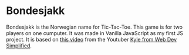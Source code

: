 # Bondesjakk

Bondesjakk is the Norwegian name for Tic-Tac-Toe.
This game is for two players on one cumputer.
It was made in Vanilla JavaScript as my first JS project.
It is based on [this video](https://youtu.be/Y-GkMjUZsmM) from the Youtuber [Kyle from Web Dev Simplified](https://www.youtube.com/channel/UCFbNIlppjAuEX4znoulh0Cw).

